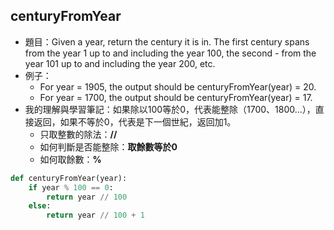 ## centuryFromYear
* 題目：Given a year, return the century it is in. The first century spans from the year 1 up to and including the year 100, the second - from the year 101 up to and including the year 200, etc.
* 例子：
  * For year = 1905, the output should be centuryFromYear(year) = 20.
  * For year = 1700, the output should be centuryFromYear(year) = 17.
* 我的理解與學習筆記：如果除以100等於0，代表能整除（1700、1800...），直接返回，如果不等於0，代表是下一個世紀，返回加1。
  * 只取整數的除法：**//**
  * 如何判斷是否能整除：**取餘數等於0**
  * 如何取餘數：**%**
```Python
def centuryFromYear(year):
    if year % 100 == 0:
        return year // 100
    else:
        return year // 100 + 1
```
